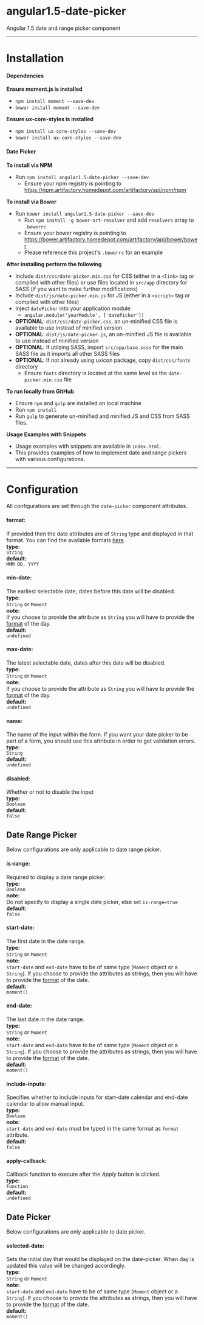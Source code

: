 **angular1.5-date-picker**
===================
Angular 1.5 date and range picker component

----------

Installation
===================  

#### **Dependencies**  
**Ensure moment.js is installed**
- `npm install moment --save-dev`
- `bower install moment --save-dev`

**Ensure ux-core-styles is installed**
- `npm install ux-core-styles --save-dev`
- `bower install ux-core-styles --save-dev`

#### **Date Picker**  
**To install via NPM**
- Run `npm install angular1.5-date-picker --save-dev`
    - Ensure your npm registry is pointing to https://npm.artifactory.homedepot.com/artifactory/api/npm/npm

**To install via Bower**
- Run `bower install angular1.5-date-picker --save-dev`
    - Run `npm install -g bower-art-resolver` and add `resolvers` array to `.bowerrc`
    - Ensure your bower registry is pointing to https://bower.artifactory.homedepot.com/artifactory/api/bower/bower
    - Please reference this project's `.bowerrc` for an example

**After installing perform the following**
- Include `dist/css/date-picker.min.css` for CSS (either in a `<link>` tag or compiled with other files) or use files located in `src/app` directory for SASS (if you want to make further modifications)
- Include `dist/js/date-picker.min.js` for JS (either in a `<script>` tag or compiled with other files)
- Inject `datePicker` into your application module
    - `angular.module('yourModule', ['datePicker'])`
- **OPTIONAL**: `dist/css/date-picker.css`, an un-minified CSS file is available to use instead of minified version
- **OPTIONAL**: `dist/js/date-picker.js`, an un-minified JS file is available to use instead of minified version
- **OPTIONAL**: If utilzing SASS, import `src/app/base.scss` for the main SASS file as it imports all other SASS files
- **OPTIONAL**: If not already using uxicon package, copy `dist/css/fonts` directory
    - Ensure `fonts` directory is located at the same level as the `date-picker.min.css` file

**To run locally from GitHub**
- Ensure `npm` and `gulp` are installed on local machine
- Run `npm install`
- Run `gulp` to generate un-minified and minified JS and CSS from SASS files.

**Usage Examples with Snippets**
- Usage examples with snippets are available in `index.html`.
- This provides examples of how to implement date and range pickers with various configurations.

----------

Configuration
===================
All configurations are set through the `date-picker` component attributes.

#### **format:**
If provided then the date attributes are of `String` type and displayed in that format. You can find the available formats [here](http://momentjs.com/docs/#/parsing/string-format/).  
**type:**  
`String`  
**default:**  
`MMM DD, YYYY`

#### **min-date:**    
The earliest selectable date, dates before this date will be disabled.   
**type:**  
`String` or `Moment`   
**note:**  
If you choose to provide the attribute as `String` you will have to provide the [format](#format) of the day.  
**default:**  
`undefined`

#### **max-date:**  
The latest selectable date, dates after this date will be disabled.   
**type:**    
`String` or `Moment`   
**note:**  
If you choose to provide the attribute as `String` you will have to provide the [format](#format) of the day.    
**default:**    
`undefined`  

#### **name:**  
The name of the input within the form. If you want your date picker to be part of a form, you should use this attribute in order to get validation errors.  
**type:**  
`String`    
**default:**  
`undefined`  

#### **disabled:**  
Whether or not to disable the input  
**type:**  
`Boolean`  
**default:**  
`false`  

Date Range Picker
-------------
Below configurations are only applicable to date range picker.

#### **is-range:**
Required to display a date range picker.  
**type:**  
`Boolean`  
**note:**  
Do not specify to display a single date picker, else set `is-range=true`  
**default:**  
`false`  

#### **start-date:**    
The first date in the date range.   
**type:**  
`String` or `Moment`  
**note:**  
`start-date` and `end-date` have to be of same type (`Moment` object or a `String`). If you choose to provide the attributes as strings, then you will have to provide the [format](#format) of the date.  
**default:**  
`moment()`

#### **end-date:**    
The last date in the date range.   
**type:**  
`String` or `Moment`   
**note:**  
`start-date` and `end-date` have to be of same type (`Moment` object or a `String`). If you choose to provide the attributes as strings, then you will have to provide the [format](#format) of the date.  
**default:**  
`moment()`  

#### **include-inputs:**    
Specifies whether to include inputs for start-date calendar and end-date calendar to allow manual input.  
**type:**  
`Boolean`  
**note:**  
`start-date` and `end-date` must be typed in the same format as `format` attribute.  
**default:**  
`false`  

#### **apply-callback:**    
Callback function to execute after the *Apply* button is clicked.  
**type:**  
`Function`  
**default:**  
`undefined`  

Date Picker
-------------
Below configurations are only applicable to date picker.

#### **selected-date:**    
Sets the initial day that would be displayed on the date-picker. When day is updated this value will be changed accordingly.  
**type:**  
`String` or `Moment`  
**note:**  
`start-date` and `end-date` have to be of same type (`Moment` object or a `String`). If you choose to provide the attributes as strings, then you will have to provide the [format](#format) of the date.  
**default:**  
`moment()`

